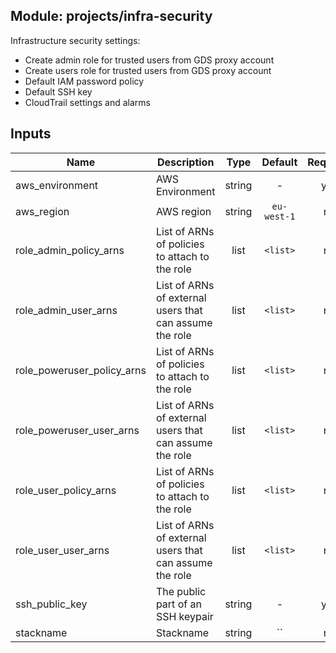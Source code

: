 ## Module: projects/infra-security

Infrastructure security settings:
 - Create admin role for trusted users from GDS proxy account
 - Create users role for trusted users from GDS proxy account
 - Default IAM password policy
 - Default SSH key
 - CloudTrail settings and alarms


## Inputs

| Name | Description | Type | Default | Required |
|------|-------------|:----:|:-----:|:-----:|
| aws_environment | AWS Environment | string | - | yes |
| aws_region | AWS region | string | `eu-west-1` | no |
| role_admin_policy_arns | List of ARNs of policies to attach to the role | list | `<list>` | no |
| role_admin_user_arns | List of ARNs of external users that can assume the role | list | `<list>` | no |
| role_poweruser_policy_arns | List of ARNs of policies to attach to the role | list | `<list>` | no |
| role_poweruser_user_arns | List of ARNs of external users that can assume the role | list | `<list>` | no |
| role_user_policy_arns | List of ARNs of policies to attach to the role | list | `<list>` | no |
| role_user_user_arns | List of ARNs of external users that can assume the role | list | `<list>` | no |
| ssh_public_key | The public part of an SSH keypair | string | - | yes |
| stackname | Stackname | string | `` | no |

